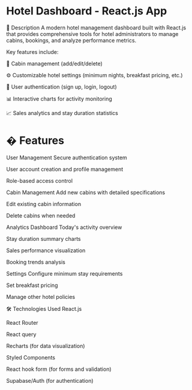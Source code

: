 # Hotel Dashboard - React.js App
📌 Description
A modern hotel management dashboard built with React.js that provides comprehensive tools for hotel administrators to manage cabins, bookings, and analyze performance metrics.

Key features include:

🏡 Cabin management (add/edit/delete)

⚙️ Customizable hotel settings (minimum nights, breakfast pricing, etc.)

🔐 User authentication (sign up, login, logout)

📊 Interactive charts for activity monitoring

📈 Sales analytics and stay duration statistics

# � Features
User Management
Secure authentication system

User account creation and profile management

Role-based access control

Cabin Management
Add new cabins with detailed specifications

Edit existing cabin information

Delete cabins when needed

Analytics Dashboard
Today's activity overview

Stay duration summary charts

Sales performance visualization

Booking trends analysis

Settings
Configure minimum stay requirements

Set breakfast pricing

Manage other hotel policies

🛠️ Technologies Used
React.js

React Router

React query

Recharts (for data visualization)

Styled Components

React hook form (for forms and validation)

Supabase/Auth (for authentication)
